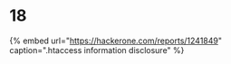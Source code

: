 # 18

{% embed url="https://hackerone.com/reports/1241849" caption=".htaccess information disclosure" %}



